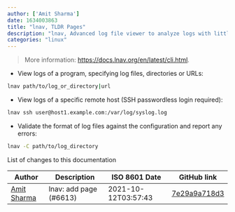 ```yaml
---
author: ['Amit Sharma']
date: 1634003863
title: "lnav, TLDR Pages"
description: "lnav, Advanced log file viewer to analyze logs with little to no setup."
categories: "linux"
---
```

> More information: <https://docs.lnav.org/en/latest/cli.html>.

- View logs of a program, specifying log files, directories or URLs:

```bash
lnav path/to/log_or_directory|url
```

- View logs of a specific remote host (SSH passwordless login required):

```bash
lnav ssh user@host1.example.com:/var/log/syslog.log
```

- Validate the format of log files against the configuration and report any errors:

```bash
lnav -C path/to/log_directory
```
List of changes to this documentation


Author | Description | ISO 8601 Date | GitHub link
------|-----|-----|-----
[Amit Sharma](mailto:amitsharma928@gmail.com) | lnav: add page (#6613) | 2021-10-12T03:57:43 | [7e29a9a718d3](https://github.com/tldr-pages/tldr/commit/7e29a9a718d309671509afc9ab52b1274578b4c7)


